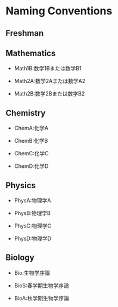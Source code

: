 Naming Conventions
====

Freshman
----

Mathematics
----

- Math1B:数学1Bまたは数学B1

- Math2A:数学2Aまたは数学A2

- Math2B:数学2Bまたは数学B2

Chemistry
----

- ChemA:化学A

- ChemB:化学B

- ChemC:化学C

- ChemD:化学D

Physics
----

- PhysA:物理学A

- PhysB:物理学B

- PhysC:物理学C

- PhysD:物理学D

Biology
----

- Bio:生物学序論

- BioS:春学期生物学序論

- BioA:秋学期生物学序論
